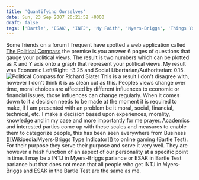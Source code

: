```yaml
---
title: 'Quantifying Ourselves'
date: Sun, 23 Sep 2007 20:21:52 +0000
draft: false
tags: ['Bartle', 'ESAK', 'INTJ', 'My Faith', 'Myers-Briggs', 'Things You Find']
---
```


Some friends on a forum I frequent have spotted a web application called [The Political Compass](http://www.politicalcompass.org/) the premise is you answer 6 pages of questions that gauge your political views. The result is two numbers which can be plotted as X and Y axis onto a graph that represent your political views. My result was Economic Left/Right: -3.25 and Social Libertarian/Authoritarian: 0.15. ![Political Compass for Richard Slater](/uploads/2007/09/politicalcompassrichardslater.png "Political Compass for Richard Slater") This is a result I don't disagree with, however I don't think it is as clean cut as this. Peoples views change over time, moral choices are affected by different influences to economic or financial issues, those influences can change regularly. When it comes down to it a decision needs to be made at the moment it is required to make, if I am presented with an problem be it moral, social, financial, technical, etc. I make a decision based upon experiences, morality, knowledge and in my case and more importantly for me prayer. Academics and interested parties come up with these scales and measures to enable them to categorize people, this has been seen everywhere from Business (\[\[Wikipedia:Myers-Briggs Type Indicator\]\]) to online gaming (Bartle Test). For their purpose they serve their purpose and serve it very well. They are however a hash function of an aspect of our personality at a specific point in time. I may be a INTJ in Myers-Briggs parlance or ESAK in Bartle Test parlance but that does not mean that all people who get INTJ in Myers-Briggs and ESAK in the Bartle Test are the same as me.